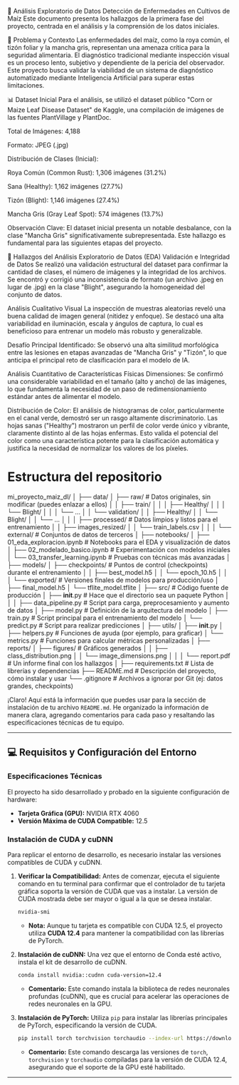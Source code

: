 🌽 Análisis Exploratorio de Datos
Detección de Enfermedades en Cultivos de Maíz
Este documento presenta los hallazgos de la primera fase del proyecto, centrada en el análisis y la comprensión de los datos iniciales.

📜 Problema y Contexto
Las enfermedades del maíz, como la roya común, el tizón foliar y la mancha gris, representan una amenaza crítica para la seguridad alimentaria. El diagnóstico tradicional mediante inspección visual es un proceso lento, subjetivo y dependiente de la pericia del observador. Este proyecto busca validar la viabilidad de un sistema de diagnóstico automatizado mediante Inteligencia Artificial para superar estas limitaciones.

📊 Dataset Inicial
Para el análisis, se utilizó el dataset público "Corn or Maize Leaf Disease Dataset" de Kaggle, una compilación de imágenes de las fuentes PlantVillage y PlantDoc.

Total de Imágenes: 4,188

Formato: JPEG (.jpg)

Distribución de Clases (Inicial):

Roya Común (Common Rust): 1,306 imágenes (31.2%)

Sana (Healthy): 1,162 imágenes (27.7%)

Tizón (Blight): 1,146 imágenes (27.4%)

Mancha Gris (Gray Leaf Spot): 574 imágenes (13.7%)

Observación Clave: El dataset inicial presenta un notable desbalance, con la clase "Mancha Gris" significativamente subrepresentada. Este hallazgo es fundamental para las siguientes etapas del proyecto.

🔬 Hallazgos del Análisis Exploratorio de Datos (EDA)
Validación e Integridad de Datos
Se realizó una validación estructural del dataset para confirmar la cantidad de clases, el número de imágenes y la integridad de los archivos. Se encontró y corrigió una inconsistencia de formato (un archivo .jpeg en lugar de .jpg) en la clase "Blight", asegurando la homogeneidad del conjunto de datos.

Análisis Cualitativo Visual
La inspección de muestras aleatorias reveló una buena calidad de imagen general (nitidez y enfoque). Se destacó una alta variabilidad en iluminación, escala y ángulos de captura, lo cual es beneficioso para entrenar un modelo más robusto y generalizable.

Desafío Principal Identificado: Se observó una alta similitud morfológica entre las lesiones en etapas avanzadas de "Mancha Gris" y "Tizón", lo que anticipa el principal reto de clasificación para el modelo de IA.

Análisis Cuantitativo de Características Físicas
Dimensiones: Se confirmó una considerable variabilidad en el tamaño (alto y ancho) de las imágenes, lo que fundamenta la necesidad de un paso de redimensionamiento estándar antes de alimentar el modelo.

Distribución de Color: El análisis de histogramas de color, particularmente en el canal verde, demostró ser un rasgo altamente discriminatorio. Las hojas sanas ("Healthy") mostraron un perfil de color verde único y vibrante, claramente distinto al de las hojas enfermas. Esto valida el potencial del color como una característica potente para la clasificación automática y justifica la necesidad de normalizar los valores de los píxeles.

# Estructura del repositorio

mi_proyecto_maiz_dl/
│
├── data/
│   ├── raw/                  # Datos originales, sin modificar (puedes enlazar a ellos)
│   │   ├── train/
│   │   │   ├── Healthy/
│   │   │   └── Blight/
│   │   │   └── ...
│   │   └── validation/
│   │       ├── Healthy/
│   │       └── Blight/
│   │       └── ...
│   │
│   ├── processed/            # Datos limpios y listos para el entrenamiento
│   │   ├── images_resized/
│   │   └── train_labels.csv
│   │
│   └── external/             # Conjuntos de datos de terceros
│
├── notebooks/
│   ├── 01_eda_exploracion.ipynb    # Notebooks para el EDA y visualización de datos
│   ├── 02_modelado_basico.ipynb    # Experimentación con modelos iniciales
│   └── 03_transfer_learning.ipynb  # Pruebas con técnicas más avanzadas
│
├── models/
│   ├── checkpoints/          # Puntos de control (checkpoints) durante el entrenamiento
│   │   ├── best_model.h5
│   │   └── epoch_10.h5
│   │
│   └── exported/             # Versiones finales de modelos para producción/uso
│       ├── final_model.h5
│       └── tflite_model.tflite
│
├── src/                      # Código fuente de producción
│   ├── __init__.py           # Hace que el directorio sea un paquete Python
│   │
│   ├── data_pipeline.py      # Script para carga, preprocesamiento y aumento de datos
│   ├── model.py              # Definición de la arquitectura del modelo
│   ├── train.py              # Script principal para el entrenamiento del modelo
│   └── predict.py            # Script para realizar predicciones
│
├── utils/
│   ├── __init__.py
│   ├── helpers.py            # Funciones de ayuda (por ejemplo, para graficar)
│   └── metrics.py            # Funciones para calcular métricas personalizadas
│
├── reports/
│   ├── figures/              # Gráficos generados
│   │   ├── class_distribution.png
│   │   └── image_dimensions.png
│   │
│   └── report.pdf            # Un informe final con los hallazgos
│
├── requirements.txt          # Lista de librerías y dependencias
├── README.md                 # Descripción del proyecto, cómo instalar y usar
└── .gitignore                # Archivos a ignorar por Git (ej: datos grandes, checkpoints)


¡Claro\! Aquí está la información que puedes usar para la sección de instalación de tu archivo `README.md`. He organizado la información de manera clara, agregando comentarios para cada paso y resaltando las especificaciones técnicas de tu equipo.

-----

## 💻 Requisitos y Configuración del Entorno

### Especificaciones Técnicas

El proyecto ha sido desarrollado y probado en la siguiente configuración de hardware:

  * **Tarjeta Gráfica (GPU):** NVIDIA RTX 4060
  * **Versión Máxima de CUDA Compatible:** 12.5

### Instalación de CUDA y cuDNN

Para replicar el entorno de desarrollo, es necesario instalar las versiones compatibles de CUDA y cuDNN.

1.  **Verificar la Compatibilidad:** Antes de comenzar, ejecuta el siguiente comando en tu terminal para confirmar que el controlador de tu tarjeta gráfica soporta la versión de CUDA que vas a instalar. La versión de CUDA mostrada debe ser mayor o igual a la que se desea instalar.

    ```bash
    nvidia-smi
    ```

      * **Nota:** Aunque tu tarjeta es compatible con CUDA 12.5, el proyecto utiliza **CUDA 12.4** para mantener la compatibilidad con las librerías de PyTorch.

2.  **Instalación de cuDNN:** Una vez que el entorno de Conda esté activo, instala el kit de desarrollo de cuDNN.

    ```bash
    conda install nvidia::cudnn cuda-version=12.4
    ```

      * **Comentario:** Este comando instala la biblioteca de redes neuronales profundas (cuDNN), que es crucial para acelerar las operaciones de redes neuronales en la GPU.

3.  **Instalación de PyTorch:** Utiliza `pip` para instalar las librerías principales de PyTorch, especificando la versión de CUDA.

    ```bash
    pip install torch torchvision torchaudio --index-url https://download.pytorch.org/whl/cu124
    ```

      * **Comentario:** Este comando descarga las versiones de `torch`, `torchvision` y `torchaudio` compiladas para la versión de CUDA 12.4, asegurando que el soporte de la GPU esté habilitado.

-----